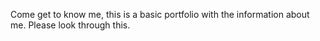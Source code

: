 Come get to know me, this is a basic portfolio with the information about me. Please look through this.
